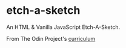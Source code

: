 # etch-a-sketch

An HTML & Vanilla JavaScript Etch-A-Sketch.

From The Odin Project's [curriculum](https://www.theodinproject.com/courses/web-development-101/lessons/etch-a-sketch-project)
